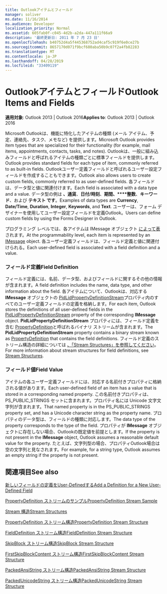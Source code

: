 ```yaml
---
title: Outlookアイテムとフィールド
manager: soliver
ms.date: 11/16/2014
ms.audience: Developer
localization_priority: Normal
ms.assetid: 605fab0f-c045-4d2b-a2da-447a111f66a9
description: '最終更新日: 2011 年 7 月 23 日'
ms.openlocfilehash: b40752d4a5f445368752ad4caf5c919f6e0ce27b
ms.sourcegitcommit: 8657170d071f9bcf680aba50b9c07f2a4fb82283
ms.translationtype: MT
ms.contentlocale: ja-JP
ms.lasthandoff: 04/28/2019
ms.locfileid: "33409119"
---
```

# <a name="outlook-items-and-fields"></a><span data-ttu-id="d4d34-103">Outlookアイテムとフィールド</span><span class="sxs-lookup"><span data-stu-id="d4d34-103">Outlook Items and Fields</span></span>

  
  
<span data-ttu-id="d4d34-104">**適用対象**: Outlook 2013 | Outlook 2016</span><span class="sxs-lookup"><span data-stu-id="d4d34-104">**Applies to**: Outlook 2013 | Outlook 2016</span></span> 
  
<span data-ttu-id="d4d34-105">Microsoft Outlookは、機能に特化したアイテムの種類 (メール アイテム、予定、連絡先、タスク、メモなど) を提供します。</span><span class="sxs-lookup"><span data-stu-id="d4d34-105">Microsoft Outlook provides item types that are specialized for their functionality (for example, mail items, appointments, contacts, tasks, and notes).</span></span> <span data-ttu-id="d4d34-106">Outlookは、一般に組み込みフィールドと呼ばれるアイテムの種類ごとに標準フィールドを提供します。</span><span class="sxs-lookup"><span data-stu-id="d4d34-106">Outlook provides standard fields for each type of item, commonly referred to as built-in fields.</span></span> <span data-ttu-id="d4d34-107">Outlookユーザー定義フィールドと呼ばれるユーザー設定フィールドを作成することもできます。</span><span class="sxs-lookup"><span data-stu-id="d4d34-107">Outlook also allows users to create custom fields, commonly referred to as user-defined fields.</span></span> <span data-ttu-id="d4d34-108">各フィールドは、データ型と値に関連付けます。</span><span class="sxs-lookup"><span data-stu-id="d4d34-108">Each field is associated with a data type and a value.</span></span> <span data-ttu-id="d4d34-109">データ型の例は **、通貨**、**日付/時刻**、**期間、\*\*\*\*整数**、**キーワード**、および **テキスト です**。</span><span class="sxs-lookup"><span data-stu-id="d4d34-109">Examples of data types are **Currency**, **Date/Time**, **Duration**, **Integer**, **Keywords**, and **Text**.</span></span> <span data-ttu-id="d4d34-110">ユーザーは、フォーム デザイナーを使用してユーザー設定フィールドを定義Outlook。</span><span class="sxs-lookup"><span data-stu-id="d4d34-110">Users can define custom fields by using the Forms Designer in Outlook.</span></span>
  
<span data-ttu-id="d4d34-111">プログラミング レベルでは、各アイテムは IMessage オブジェクト [によって表](imessageimapiprop.md) されます。</span><span class="sxs-lookup"><span data-stu-id="d4d34-111">At the programmability level, each item is represented by an [IMessage](imessageimapiprop.md) object.</span></span> <span data-ttu-id="d4d34-112">各ユーザー定義フィールドは、フィールド定義と値に関連付けられる。</span><span class="sxs-lookup"><span data-stu-id="d4d34-112">Each user-defined field is associated with a field definition and a value.</span></span> 
  
### <a name="field-definition"></a><span data-ttu-id="d4d34-113">フィールド定義</span><span class="sxs-lookup"><span data-stu-id="d4d34-113">Field Definition</span></span>

<span data-ttu-id="d4d34-114">フィールド定義には、名前、データ型、およびフィールドに関するその他の情報が含まれます。</span><span class="sxs-lookup"><span data-stu-id="d4d34-114">A field definition includes the name, data type, and other information about the field.</span></span> <span data-ttu-id="d4d34-115">各アイテムについて、Outlookは、対応する **IMessage** オブジェクトの [PidLidPropertyDefinitionStream](pidlidpropertydefinitionstream-canonical-property.md)プロパティ内のすべてのユーザー定義フィールドの定義を格納します。</span><span class="sxs-lookup"><span data-stu-id="d4d34-115">For each item, Outlook stores the definitions of all user-defined fields in the [PidLidPropertyDefinitionStream](pidlidpropertydefinitionstream-canonical-property.md) property of the corresponding **IMessage** object.</span></span> <span data-ttu-id="d4d34-116">**PidLidPropertyDefinitionStream** プロパティには、フィールド定義を含む [PropertyDefinition](propertydefinition-stream-structure.md)と呼ばれるバイナリ ストリームが含まれます。</span><span class="sxs-lookup"><span data-stu-id="d4d34-116">The **PidLidPropertyDefinitionStream** property contains a binary stream known as [PropertyDefinition](propertydefinition-stream-structure.md) that contains the field definitions.</span></span> <span data-ttu-id="d4d34-117">フィールド定義のストリーム構造の詳細については [、「Stream Structures」を参照してください](stream-structures.md)。</span><span class="sxs-lookup"><span data-stu-id="d4d34-117">For more information about stream structures for field definitions, see [Stream Structures](stream-structures.md).</span></span>
  
### <a name="field-value"></a><span data-ttu-id="d4d34-118">フィールド値</span><span class="sxs-lookup"><span data-stu-id="d4d34-118">Field Value</span></span>

<span data-ttu-id="d4d34-119">アイテムの各ユーザー定義フィールドには、対応する名前付きプロパティに格納される値があります。</span><span class="sxs-lookup"><span data-stu-id="d4d34-119">Each user-defined field of an item has a value that is stored in a corresponding named property.</span></span> <span data-ttu-id="d4d34-120">この名前付きプロパティは、PS_PUBLIC_STRINGS セットに含まれます。プロパティ名には Unicode 文字文字列が含まれます。</span><span class="sxs-lookup"><span data-stu-id="d4d34-120">That named property is in the PS_PUBLIC_STRINGS property set, and has a Unicode character string as the property name.</span></span> <span data-ttu-id="d4d34-121">プロパティのデータ型は、フィールドの種類に対応します。</span><span class="sxs-lookup"><span data-stu-id="d4d34-121">The data type of the property corresponds to the type of the field.</span></span> <span data-ttu-id="d4d34-122">プロパティが **IMessage** オブジェクトに存在しない場合、Outlookの既定値を前提とします。</span><span class="sxs-lookup"><span data-stu-id="d4d34-122">If the property is not present in the **IMessage** object, Outlook assumes a reasonable default value for the property.</span></span> <span data-ttu-id="d4d34-123">たとえば、文字列型の場合、プロパティOutlook場合は空の文字列と見なされます。</span><span class="sxs-lookup"><span data-stu-id="d4d34-123">For example, for a string type, Outlook assumes an empty string if the property is not present.</span></span> 
  
## <a name="see-also"></a><span data-ttu-id="d4d34-124">関連項目</span><span class="sxs-lookup"><span data-stu-id="d4d34-124">See also</span></span>



[<span data-ttu-id="d4d34-125">新しいフィールドの定義をUser-Definedする</span><span class="sxs-lookup"><span data-stu-id="d4d34-125">Add a Definition for a New User-Defined Field</span></span>](how-to-add-a-definition-for-a-new-user-defined-field.md)
  
[<span data-ttu-id="d4d34-126">PropertyDefinition ストリームのサンプル</span><span class="sxs-lookup"><span data-stu-id="d4d34-126">PropertyDefinition Stream Sample</span></span>](propertydefinition-stream-sample.md)
  
[<span data-ttu-id="d4d34-127">Stream 構造</span><span class="sxs-lookup"><span data-stu-id="d4d34-127">Stream Structures</span></span>](stream-structures.md)
  
[<span data-ttu-id="d4d34-128">PropertyDefinition ストリーム構造</span><span class="sxs-lookup"><span data-stu-id="d4d34-128">PropertyDefinition Stream Structure</span></span>](propertydefinition-stream-structure.md)
  
[<span data-ttu-id="d4d34-129">FieldDefinition ストリーム構造</span><span class="sxs-lookup"><span data-stu-id="d4d34-129">FieldDefinition Stream Structure</span></span>](fielddefinition-stream-structure.md)
  
[<span data-ttu-id="d4d34-130">SkipBlock ストリーム構造</span><span class="sxs-lookup"><span data-stu-id="d4d34-130">SkipBlock Stream Structure</span></span>](skipblock-stream-structure.md)
  
[<span data-ttu-id="d4d34-131">FirstSkipBlockContent ストリーム構造</span><span class="sxs-lookup"><span data-stu-id="d4d34-131">FirstSkipBlockContent Stream Structure</span></span>](firstskipblockcontent-stream-structure.md)
  
[<span data-ttu-id="d4d34-132">PackedAnsiString ストリーム構造</span><span class="sxs-lookup"><span data-stu-id="d4d34-132">PackedAnsiString Stream Structure</span></span>](packedansistring-stream-structure.md)
  
[<span data-ttu-id="d4d34-133">PackedUnicodeString ストリーム構造</span><span class="sxs-lookup"><span data-stu-id="d4d34-133">PackedUnicodeString Stream Structure</span></span>](packedunicodestring-stream-structure.md)

